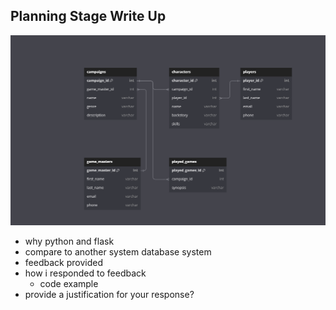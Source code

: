 ## Planning Stage Write Up
<img src="campaign_erd.png" alt="Campaign ERD Diagram">

- why python and flask
- compare to another system database system
- feedback provided
- how i responded to feedback 
    - code example
- provide a justification for your response?  
